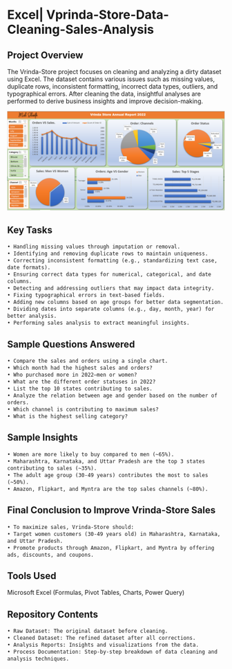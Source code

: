 # Excel| Vprinda-Store-Data-Cleaning-Sales-Analysis
## Project Overview
The Vrinda-Store project focuses on cleaning and analyzing a dirty dataset using Excel. The dataset contains various issues such as missing values, duplicate rows, inconsistent formatting, incorrect data types, outliers, and typographical errors. After cleaning the data, insightful analyses are performed to derive business insights and improve decision-making.

![Project Logo](https://github.com/mih-shanto/Vrinda-Store-Data-Cleaning-Sales-Analysis-in-Excel/blob/main/Project%20File/Project%20Image.png)

## Key Tasks
	• Handling missing values through imputation or removal.
	• Identifying and removing duplicate rows to maintain uniqueness.
	• Correcting inconsistent formatting (e.g., standardizing text case, date formats).
	• Ensuring correct data types for numerical, categorical, and date columns.
	• Detecting and addressing outliers that may impact data integrity.
	• Fixing typographical errors in text-based fields.
	• Adding new columns based on age groups for better data segmentation.
	• Dividing dates into separate columns (e.g., day, month, year) for better analysis.
	• Performing sales analysis to extract meaningful insights. 

## Sample Questions Answered
	• Compare the sales and orders using a single chart.
	• Which month had the highest sales and orders?
	• Who purchased more in 2022—men or women?
	• What are the different order statuses in 2022?
	• List the top 10 states contributing to sales.
	• Analyze the relation between age and gender based on the number of orders.
	• Which channel is contributing to maximum sales?
	• What is the highest selling category?

## Sample Insights
	• Women are more likely to buy compared to men (~65%).
	• Maharashtra, Karnataka, and Uttar Pradesh are the top 3 states contributing to sales (~35%).
	• The adult age group (30-49 years) contributes the most to sales (~50%).
	• Amazon, Flipkart, and Myntra are the top sales channels (~80%).

## Final Conclusion to Improve Vrinda-Store Sales
	• To maximize sales, Vrinda-Store should:
	• Target women customers (30-49 years old) in Maharashtra, Karnataka, and Uttar Pradesh.
	• Promote products through Amazon, Flipkart, and Myntra by offering ads, discounts, and coupons.

## Tools Used
Microsoft Excel (Formulas, Pivot Tables, Charts, Power Query)

## Repository Contents
	• Raw Dataset: The original dataset before cleaning.
	• Cleaned Dataset: The refined dataset after all corrections.
	• Analysis Reports: Insights and visualizations from the data.
	• Process Documentation: Step-by-step breakdown of data cleaning and analysis techniques.
